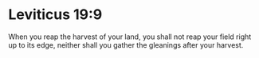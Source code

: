 # Leviticus 19:9

When you reap the harvest of your land, you shall not reap your field right up to its edge, neither shall you gather the gleanings after your harvest.
